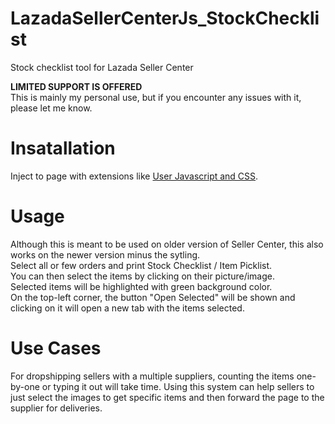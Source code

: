 # LazadaSellerCenterJs_StockChecklist
Stock checklist tool for Lazada Seller Center

**LIMITED SUPPORT IS OFFERED**  
This is mainly my personal use, but if you encounter any issues with it, please let me know.  

# Insatallation
Inject to page with extensions like [User Javascript and CSS](https://chrome.google.com/webstore/detail/user-javascript-and-css/nbhcbdghjpllgmfilhnhkllmkecfmpld/).

# Usage
Although this is meant to be used on older version of Seller Center, this also works on the newer version minus the sytling.  
Select all or few orders and print Stock Checklist / Item Picklist.  
You can then select the items by clicking on their picture/image.  
Selected items will be highlighted with green background color.  
On the top-left corner, the button "Open Selected" will be shown and clicking on it will open a new tab with the items selected.  

# Use Cases
For dropshipping sellers with a multiple suppliers, counting the items one-by-one or typing it out will take time. Using this system can help sellers to just select the images to get specific items and then forward the page to the supplier for deliveries.  
